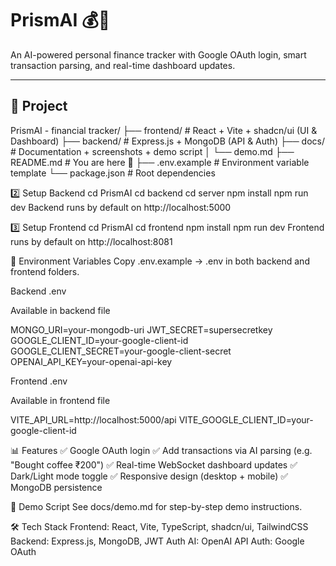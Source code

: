 # PrismAI 💰🤖

An AI-powered personal finance tracker with Google OAuth login, smart transaction parsing, and real-time dashboard updates.

---

## 📂 Project

PrismAI - financial tracker/
├── frontend/ # React + Vite + shadcn/ui (UI & Dashboard)
├── backend/ # Express.js + MongoDB (API & Auth)
├── docs/ # Documentation + screenshots + demo script
│ └── demo.md
├── README.md # You are here 🚀
├── .env.example # Environment variable template
└── package.json # Root dependencies

2️⃣ Setup Backend
cd PrismAI
cd backend
cd server
npm install
npm run dev
Backend runs by default on http://localhost:5000

3️⃣ Setup Frontend
cd PrismAI
cd frontend
npm install
npm run dev
Frontend runs by default on http://localhost:8081

🔑 Environment Variables
Copy .env.example → .env in both backend and frontend folders.

Backend .env

Available in backend file

MONGO_URI=your-mongodb-uri
JWT_SECRET=supersecretkey
GOOGLE_CLIENT_ID=your-google-client-id
GOOGLE_CLIENT_SECRET=your-google-client-secret
OPENAI_API_KEY=your-openai-api-key

Frontend .env

Available in frontend file

VITE_API_URL=http://localhost:5000/api
VITE_GOOGLE_CLIENT_ID=your-google-client-id

📊 Features
✅ Google OAuth login
✅ Add transactions via AI parsing (e.g. "Bought coffee ₹200")
✅ Real-time WebSocket dashboard updates
✅ Dark/Light mode toggle
✅ Responsive design (desktop + mobile)
✅ MongoDB persistence

📖 Demo Script
See docs/demo.md for step-by-step demo instructions.

🛠 Tech Stack
Frontend: React, Vite, TypeScript, shadcn/ui, TailwindCSS
Backend: Express.js, MongoDB, JWT Auth
AI: OpenAI API
Auth: Google OAuth

